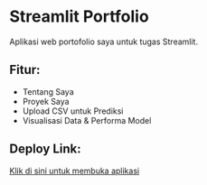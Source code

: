 # Streamlit Portfolio
Aplikasi web portofolio saya untuk tugas Streamlit.

## Fitur:
- Tentang Saya
- Proyek Saya
- Upload CSV untuk Prediksi
- Visualisasi Data & Performa Model

## Deploy Link:
[Klik di sini untuk membuka aplikasi](https://share.streamlit.io)
